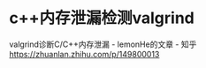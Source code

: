 # c++内存泄漏检测valgrind
















valgrind诊断C/C++内存泄漏 - lemonHe的文章 - 知乎
https://zhuanlan.zhihu.com/p/149800013






















